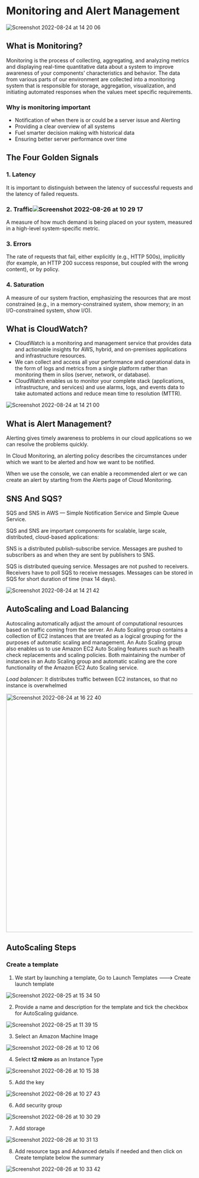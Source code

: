 # Monitoring and Alert Management

![Screenshot 2022-08-24 at 14 20 06](https://user-images.githubusercontent.com/102330725/186428948-2d7e0aa5-547b-43fc-aa1d-9b3660dff26d.png)

## What is Monitoring?

Monitoring is the process of collecting, aggregating, and analyzing metrics and displaying real-time quantitative data about a system to improve awareness of your components’ characteristics and behavior.
The data from various parts of our environment are collected into a monitoring system that is responsible for storage, aggregation, visualization, and initiating automated responses when the values meet specific requirements.

### Why is monitoring important

- Notification of when there is or could be a server issue and Alerting
- Providing a clear overview of all systems
- Fuel smarter decision making with historical data
- Ensuring better server performance over time

## The Four Golden Signals

### 1. Latency

It is important to distinguish between the latency of successful requests and the latency of failed requests.

### 2. Traffic![Screenshot 2022-08-26 at 10 29 17](https://user-images.githubusercontent.com/102330725/186873967-aeac98b2-e027-4c30-be8b-17429e39ef79.png)


A measure of how much demand is being placed on your system, measured in a high-level system-specific metric.

### 3. Errors

The rate of requests that fail, either explicitly (e.g., HTTP 500s), implicitly (for example, an HTTP 200 success response, but coupled with the wrong content), or by policy.

### 4. Saturation

A measure of our system fraction, emphasizing the resources that are most constrained (e.g., in a memory-constrained system, show memory; in an I/O-constrained system, show I/O).

## What is CloudWatch?

- CloudWatch is a monitoring and management service that provides data and actionable insights for AWS, hybrid, and on-premises applications and infrastructure resources.
- We can collect and access all your performance and operational data in the form of logs and metrics from a single platform rather than monitoring them in silos (server, network, or database).
- CloudWatch enables us to monitor your complete stack (applications, infrastructure, and services) and use alarms, logs, and events data to take automated actions and reduce mean time to resolution (MTTR).

![Screenshot 2022-08-24 at 14 21 00](https://user-images.githubusercontent.com/102330725/186429139-0a525837-11f3-44b3-82cd-3692af5fc731.png)


## What is Alert Management?

Alerting gives timely awareness to problems in our cloud applications so we can resolve the problems quickly.

In Cloud Monitoring, an alerting policy describes the circumstances under which we want to be alerted and how we want to be notified.

When we use the console, we can enable a recommended alert or we can create an alert by starting from the Alerts page of Cloud Monitoring.

## SNS And SQS?

SQS and SNS in AWS — Simple Notification Service and Simple Queue Service.

SQS and SNS are important components for scalable, large scale, distributed, cloud-based applications:

SNS is a distributed publish-subscribe service. Messages are pushed to subscribers as and when they are sent by publishers to SNS.

SQS is distributed queuing service. Messages are not pushed to receivers. Receivers have to poll SQS to receive messages. Messages can be stored in SQS for short duration of time (max 14 days).

![Screenshot 2022-08-24 at 14 21 42](https://user-images.githubusercontent.com/102330725/186429313-37421268-ecc7-46a3-a9de-8f8b12452863.png)

## AutoScaling and Load Balancing

Autoscaling automatically adjust the amount of computational resources based on traffic coming from the server.
An Auto Scaling group contains a collection of EC2 instances that are treated as a logical grouping for the purposes of automatic scaling and management. An Auto Scaling group also enables us to use Amazon EC2 Auto Scaling features such as health check replacements and scaling policies. Both maintaining the number of instances in an Auto Scaling group and automatic scaling are the core functionality of the Amazon EC2 Auto Scaling service.

*Load balancer*: It distributes traffic between EC2 instances, so that no instance is overwhelmed

<img width="643" alt="Screenshot 2022-08-24 at 16 22 40" src="https://user-images.githubusercontent.com/102330725/186457937-588c84b1-5e5f-458a-8781-79965d6f61e9.png">

## AutoScaling Steps

### Create a template

1. We start by launching a template, Go to Launch Templates ---> Create launch template

![Screenshot 2022-08-25 at 15 34 50](https://user-images.githubusercontent.com/102330725/186865060-af0f073d-bdab-4281-bfeb-0838d74ccd05.png)

2. Provide a name and description for the template and tick the checkbox for AutoScaling guidance.

![Screenshot 2022-08-25 at 11 39 15](https://user-images.githubusercontent.com/102330725/186869409-89cd810c-e0e7-4c11-9ea4-8fd7bcdd0186.png)

3. Select an Amazon Machine Image

![Screenshot 2022-08-26 at 10 12 06](https://user-images.githubusercontent.com/102330725/186870546-3f9ca791-9813-4dea-af13-d08fe040ee76.png)

4. Select **t2 micro** as an Instance Type

![Screenshot 2022-08-26 at 10 15 38](https://user-images.githubusercontent.com/102330725/186871173-9ce2853e-a6dc-4205-945a-ed50722e7d3f.png)

5. Add the key

![Screenshot 2022-08-26 at 10 27 43](https://user-images.githubusercontent.com/102330725/186873622-909eb4f5-5721-4494-8ca1-8faa666fca17.png)

6. Add security group

![Screenshot 2022-08-26 at 10 30 29](https://user-images.githubusercontent.com/102330725/186874235-395d22b4-12b1-4441-aaad-4826ea3c66ed.png)

7. Add storage

![Screenshot 2022-08-26 at 10 31 13](https://user-images.githubusercontent.com/102330725/186874462-431c1762-b08c-40c2-8dee-62d627e35eaa.png)

8. Add resource tags and Advanced details if needed and then click on Create template below the summary

![Screenshot 2022-08-26 at 10 33 42](https://user-images.githubusercontent.com/102330725/186875443-cad19188-a5d5-4697-b174-7b496fd2c9cf.png)



